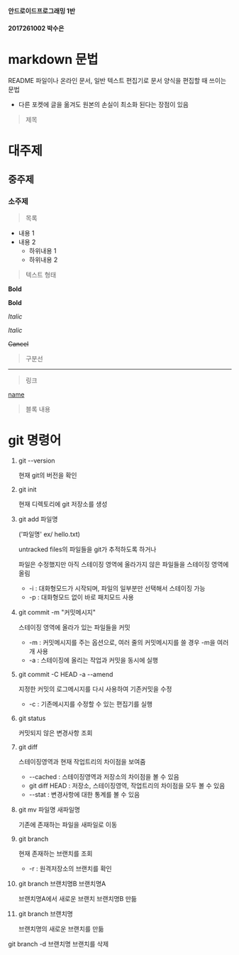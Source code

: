 #### 안드로이드프로그래밍 1반
#### 2017261002 박수은

# markdown 문법
README 파일이나 온라인 문서, 일반 텍스트 편집기로 문서 양식을 편집할 때 쓰이는 문법
- 다른 포켓에 글을 옮겨도 원본의 손실이 최소화 된다는 장점이 있음  

> 제목
# 대주제
## 중주제
### 소주제

> 목록
* 내용 1
* 내용 2
  * 하위내용 1
  * 하위내용 2

> 텍스트 형태

**Bold**

__Bold__

*Italic*

_Italic_

~~Cancel~~

> 구분선
---

> 링크

[name](주소)

> 블록
>	내용

# git 명령어
1. git --version

   현재 git의 버전을 확인
   
2. git init

   현재 디렉토리에 git 저장소를 생성
   
3. git add 파일명

   ('파일명' ex/ hello.txt)

   untracked files의 파일들을 git가 추적하도록 하거나
   
   파일은 수정했지만 아직 스테이징 영역에 올라가지 않은 파일들을 스테이징 영역에 올림
   * -i : 대화형모드가 시작되며, 파일의 일부분만 선택해서 스테이징 가능
   * -p : 대화형모드 없이 바로 패치모드 사용
   
4. git commit -m "커밋메시지"

   스테이징 영역에 올라가 있는 파일들을 커밋
   
   * -m : 커밋메시지를 주는 옵션으로, 여러 줄의 커밋메시지를 쓸 경우 -m을 여러개 사용
   * -a : 스테이징에 올리는 작업과 커밋을 동시에 실행
   
5. git commit -C HEAD -a --amend

   지정한 커밋의 로그메시지를 다시 사용하여 기존커밋을 수정
   * -c : 기존메시지를 수정할 수 있는 편집기를 실행
   
6. git status
 
    커밋되지 않은 변경사항 조회
    
7. git diff
 
    스테이징영역과 현재 작업트리의 차이점을 보여줌
    * --cached : 스테이징영역과 저장소의 차이점을 볼 수 있음
    * git diff HEAD : 저장소, 스테이징영역, 작업트리의 차이점을 모두 볼 수 있음
    * --stat : 변경사항에 대한 통계를 볼 수 있음
    
8. git mv 파일명 새파일명
 
    기존에 존재하는 파일을 새파일로 이동
    
9. git branch

    현재 존재하는 브랜치를 조회
    * -r : 원격저장소의 브랜치를 확인
    
10. git branch 브랜치명B 브랜치명A
 
     브랜치명A에서 새로운 브랜치 브랜치명B 만듦
     
11. git branch 브랜치명
 
    브랜치명의 새로운 브랜치를 만듦
    
git branch -d 브랜치명
브랜치를 삭제

